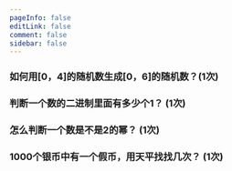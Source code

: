 ```yaml
---
pageInfo: false
editLink: false
comment: false
sidebar: false
---
```


### 如何用[0，4]的随机数生成[0，6]的随机数？(1次)

### 判断一个数的二进制里面有多少个1？ (1次)

### 怎么判断一个数是不是2的幂？ (1次)

### 1000个银币中有一个假币，用天平找找几次？ (1次)
